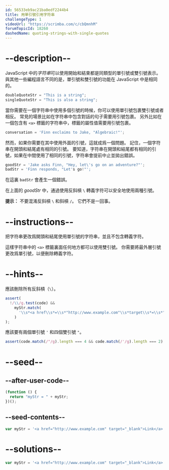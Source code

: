 ```yaml
---
id: 56533eb9ac21ba0edf2244b4
title: 用單引號引用字符串
challengeType: 1
videoUrl: "https://scrimba.com/c/cbQmnhM"
forumTopicId: 18260
dashedName: quoting-strings-with-single-quotes
---
```


# --description--

JavaScript 中的<dfn>字符串</dfn>可以使用開始和結束都是同類型的單引號或雙引號表示。 與其他一些編程語言不同的是，單引號和雙引號的功能在 JavaScript 中是相同的。

```js
doubleQuoteStr = "This is a string";
singleQuoteStr = "This is also a string";
```

當你需要在一個字符串中使用多個引號的時候，你可以使用單引號包裹雙引號或者相反。 常見的場景比如在字符串中包含對話的句子需要用引號包裹。 另外比如在一個包含有 `<a>` 標籤的字符串中，標籤的屬性值需要用引號包裹。

```js
conversation = 'Finn exclaims to Jake, "Algebraic!"';
```

然而，如果你需要在其中使用外面的引號，這就成爲一個問題。 記住，一個字符串在開頭和結尾處有相同的引號。 要知道，字符串在開頭和結尾都有相同的引號，如果在中間使用了相同的引號，字符串會提前中止並拋出錯誤。

```js
goodStr = 'Jake asks Finn, "Hey, let\'s go on an adventure?"';
badStr = 'Finn responds, "Let's go!"';
```

在這裏 `badStr` 會產生一個錯誤。

在上面的 <dfn>goodStr</dfn> 中，通過使用反斜槓 `\` 轉義字符可以安全地使用兩種引號。

**提示：** 不要混淆反斜槓 `\` 和斜槓 `/`。 它們不是一回事。

# --instructions--

把字符串更改爲開頭和結尾使用單引號的字符串，並且不包含轉義字符。

這樣字符串中的 `<a>` 標籤裏面任何地方都可以使用雙引號。 你需要將最外層引號更改爲單引號，以便刪除轉義字符。

# --hints--

應該刪除所有反斜槓（`\`）。

```js
assert(
  !/\\/g.test(code) &&
    myStr.match(
      '\\s*<a href\\s*=\\s*"http://www.example.com"\\s*target\\s*=\\s*"_blank">\\s*Link\\s*</a>\\s*'
    )
);
```

應該要有兩個單引號 `'` 和四個雙引號 `"`。

```js
assert(code.match(/"/g).length === 4 && code.match(/'/g).length === 2);
```

# --seed--

## --after-user-code--

```js
(function () {
  return "myStr = " + myStr;
})();
```

## --seed-contents--

```js
var myStr = '<a href="http://www.example.com" target="_blank">Link</a>';
```

# --solutions--

```js
var myStr = '<a href="http://www.example.com" target="_blank">Link</a>';
```
